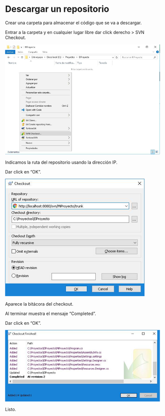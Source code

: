 # Descargar un repositorio

Crear una carpeta para almacenar el código que se va a descargar.

Entrar a la carpeta y en cualquier lugar libre dar click derecho > SVN Checkout.

![](/subversion_edge_513/descargar_un_repositorio/images/image001.jpg)

Indicamos la ruta del repositorio usando la dirección IP.

Dar click en “OK”.

![](/subversion_edge_513/descargar_un_repositorio/images/image002.jpg)

Aparece la bitácora del checkout.

Al terminar muestra el mensaje “Completed”.

Dar click en “OK”.

![](/subversion_edge_513/descargar_un_repositorio/images/image003.jpg)

Listo.
